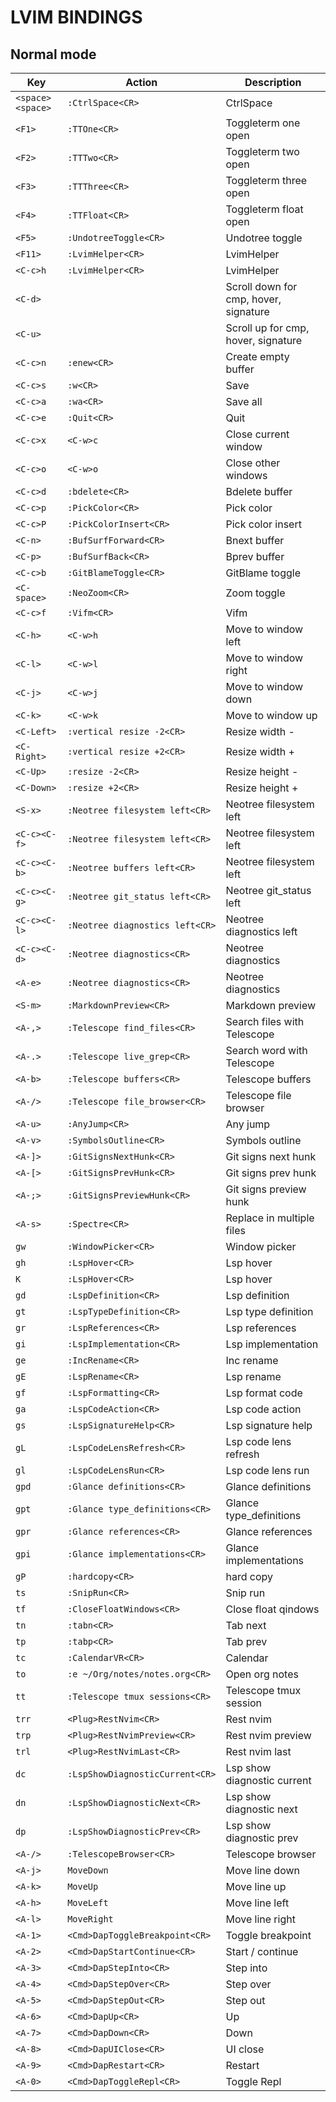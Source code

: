 # LVIM BINDINGS

## Normal mode

| Key              | Action                          | Description                           |
| ---------------- | ------------------------------- | ------------------------------------- |
| `<space><space>` | `:CtrlSpace<CR>`                | CtrlSpace                             |
| `<F1>`           | `:TTOne<CR>`                    | Toggleterm one open                   |
| `<F2>`           | `:TTTwo<CR>`                    | Toggleterm two open                   |
| `<F3>`           | `:TTThree<CR>`                  | Toggleterm three open                 |
| `<F4>`           | `:TTFloat<CR>`                  | Toggleterm float open                 |
| `<F5>`           | `:UndotreeToggle<CR>`           | Undotree toggle                       |
| `<F11>`          | `:LvimHelper<CR>`               | LvimHelper                            |
| `<C-c>h`         | `:LvimHelper<CR>`               | LvimHelper                            |
| `<C-d>`          |                                 | Scroll down for cmp, hover, signature |
| `<C-u>`          |                                 | Scroll up for cmp, hover, signature   |
| `<C-c>n`         | `:enew<CR>`                     | Create empty buffer                   |
| `<C-c>s`         | `:w<CR>`                        | Save                                  |
| `<C-c>a`         | `:wa<CR>`                       | Save all                              |
| `<C-c>e`         | `:Quit<CR>`                     | Quit                                  |
| `<C-c>x`         | `<C-w>c`                        | Close current window                  |
| `<C-c>o`         | `<C-w>o`                        | Close other windows                   |
| `<C-c>d`         | `:bdelete<CR>`                  | Bdelete buffer                        |
| `<C-c>p`         | `:PickColor<CR>`                | Pick color                            |
| `<C-c>P`         | `:PickColorInsert<CR>`          | Pick color insert                     |
| `<C-n>`          | `:BufSurfForward<CR>`           | Bnext buffer                          |
| `<C-p>`          | `:BufSurfBack<CR>`              | Bprev buffer                          |
| `<C-c>b`         | `:GitBlameToggle<CR>`           | GitBlame toggle                       |
| `<C-space>`      | `:NeoZoom<CR>`                  | Zoom toggle                           |
| `<C-c>f`         | `:Vifm<CR>`                     | Vifm                                  |
| `<C-h>`          | `<C-w>h`                        | Move to window left                   |
| `<C-l>`          | `<C-w>l`                        | Move to window right                  |
| `<C-j>`          | `<C-w>j`                        | Move to window down                   |
| `<C-k>`          | `<C-w>k`                        | Move to window up                     |
| `<C-Left>`       | `:vertical resize -2<CR>`       | Resize width -                        |
| `<C-Right>`      | `:vertical resize +2<CR>`       | Resize width +                        |
| `<C-Up>`         | `:resize -2<CR>`                | Resize height -                       |
| `<C-Down>`       | `:resize +2<CR>`                | Resize height +                       |
| `<S-x>`          | `:Neotree filesystem left<CR>`  | Neotree filesystem left               |
| `<C-c><C-f>`     | `:Neotree filesystem left<CR>`  | Neotree filesystem left               |
| `<C-c><C-b>`     | `:Neotree buffers left<CR>`     | Neotree filesystem left               |
| `<C-c><C-g>`     | `:Neotree git_status left<CR>`  | Neotree git_status left               |
| `<C-c><C-l>`     | `:Neotree diagnostics left<CR>` | Neotree diagnostics left              |
| `<C-c><C-d>`     | `:Neotree diagnostics<CR>`      | Neotree diagnostics                   |
| `<A-e>`          | `:Neotree diagnostics<CR>`      | Neotree diagnostics                   |
| `<S-m>`          | `:MarkdownPreview<CR>`          | Markdown preview                      |
| `<A-,>`          | `:Telescope find_files<CR>`     | Search files with Telescope           |
| `<A-.>`          | `:Telescope live_grep<CR>`      | Search word with Telescope            |
| `<A-b>`          | `:Telescope buffers<CR>`        | Telescope buffers                     |
| `<A-/>`          | `:Telescope file_browser<CR>`   | Telescope file browser                |
| `<A-u>`          | `:AnyJump<CR>`                  | Any jump                              |
| `<A-v>`          | `:SymbolsOutline<CR>`           | Symbols outline                       |
| `<A-]>`          | `:GitSignsNextHunk<CR>`         | Git signs next hunk                   |
| `<A-[>`          | `:GitSignsPrevHunk<CR>`         | Git signs prev hunk                   |
| `<A-;>`          | `:GitSignsPreviewHunk<CR>`      | Git signs preview hunk                |
| `<A-s>`          | `:Spectre<CR>`                  | Replace in multiple files             |
| `gw`             | `:WindowPicker<CR>`             | Window picker                         |
| `gh`             | `:LspHover<CR>`                 | Lsp hover                             |
| `K`              | `:LspHover<CR>`                 | Lsp hover                             |
| `gd`             | `:LspDefinition<CR>`            | Lsp definition                        |
| `gt`             | `:LspTypeDefinition<CR>`        | Lsp type definition                   |
| `gr`             | `:LspReferences<CR>`            | Lsp references                        |
| `gi`             | `:LspImplementation<CR>`        | Lsp implementation                    |
| `ge`             | `:IncRename<CR>`                | Inc rename                            |
| `gE`             | `:LspRename<CR>`                | Lsp rename                            |
| `gf`             | `:LspFormatting<CR>`            | Lsp format code                       |
| `ga`             | `:LspCodeAction<CR>`            | Lsp code action                       |
| `gs`             | `:LspSignatureHelp<CR>`         | Lsp signature help                    |
| `gL`             | `:LspCodeLensRefresh<CR>`       | Lsp code lens refresh                 |
| `gl`             | `:LspCodeLensRun<CR>`           | Lsp code lens run                     |
| `gpd`            | `:Glance definitions<CR>`       | Glance definitions                    |
| `gpt`            | `:Glance type_definitions<CR>`  | Glance type_definitions               |
| `gpr`            | `:Glance references<CR>`        | Glance references                     |
| `gpi`            | `:Glance implementations<CR>`   | Glance implementations                |
| `gP`             | `:hardcopy<CR>`                 | hard copy                             |
| `ts`             | `:SnipRun<CR>`                  | Snip run                              |
| `tf`             | `:CloseFloatWindows<CR>`        | Close float qindows                   |
| `tn`             | `:tabn<CR>`                     | Tab next                              |
| `tp`             | `:tabp<CR>`                     | Tab prev                              |
| `tc`             | `:CalendarVR<CR>`               | Calendar                              |
| `to`             | `:e ~/Org/notes/notes.org<CR>`  | Open org notes                        |
| `tt`             | `:Telescope tmux sessions<CR>`  | Telescope tmux session                |
| `trr`            | `<Plug>RestNvim<CR>`            | Rest nvim                             |
| `trp`            | `<Plug>RestNvimPreview<CR>`     | Rest nvim preview                     |
| `trl`            | `<Plug>RestNvimLast<CR>`        | Rest nvim last                        |
| `dc`             | `:LspShowDiagnosticCurrent<CR>` | Lsp show diagnostic current           |
| `dn`             | `:LspShowDiagnosticNext<CR>`    | Lsp show diagnostic next              |
| `dp`             | `:LspShowDiagnosticPrev<CR>`    | Lsp show diagnostic prev              |
| `<A-/>`          | `:TelescopeBrowser<CR>`         | Telescope browser                     |
| `<A-j>`          | `MoveDown`                      | Move line down                        |
| `<A-k>`          | `MoveUp`                        | Move line up                          |
| `<A-h>`          | `MoveLeft`                      | Move line left                        |
| `<A-l>`          | `MoveRight`                     | Move line right                       |
| `<A-1>`          | `<Cmd>DapToggleBreakpoint<CR>`  | Toggle breakpoint                     |
| `<A-2>`          | `<Cmd>DapStartContinue<CR>`     | Start / continue                      |
| `<A-3>`          | `<Cmd>DapStepInto<CR>`          | Step into                             |
| `<A-4>`          | `<Cmd>DapStepOver<CR>`          | Step over                             |
| `<A-5>`          | `<Cmd>DapStepOut<CR>`           | Step out                              |
| `<A-6>`          | `<Cmd>DapUp<CR>`                | Up                                    |
| `<A-7>`          | `<Cmd>DapDown<CR>`              | Down                                  |
| `<A-8>`          | `<Cmd>DapUIClose<CR>`           | UI close                              |
| `<A-9>`          | `<Cmd>DapRestart<CR>`           | Restart                               |
| `<A-0>`          | `<Cmd>DapToggleRepl<CR>`        | Toggle Repl                           |
